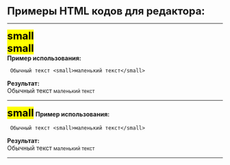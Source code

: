 
<link rel="stylesheet" href="//cdnjs.cloudflare.com/ajax/libs/highlight.js/11.5.1/styles/base16/tomorrow.min.css">

<font size="5">**Примеры HTML кодов для редактора:**</font> 

---
<font size="5">**<mark>small</mark>**</font>   
**<font size="5"><mark>small</mark></font>**  
**Пример использования:**

     Обычный текст <small>маленький текст</small>

**Результат:**  
Обычный текст <small>маленький текст</small>

----
<font size="5"><mark>**small**</mark></font> 
**Пример использования:**

     Обычный текст <small>маленький текст</small>

**Результат:**  
Обычный текст <small>маленький текст</small>

----